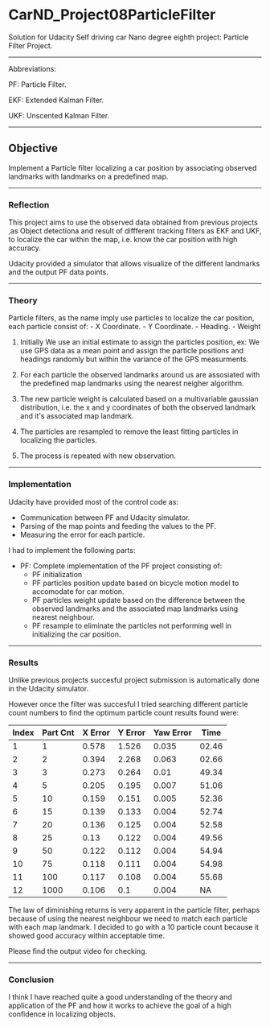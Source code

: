 # CarND_Project08ParticleFilter

Solution for Udacity Self driving car Nano degree eighth project: Particle Filter Project.

---

Abbreviations:

PF:  Particle Filter.

EKF: Extended Kalman Filter.

UKF: Unscented Kalman Filter.

[//]: # (Image Referensers)

---

## Objective

Implement a Particle filter localizing a car position by associating observed landmarks with landmarks on a predefined map.

---

### Reflection

This project aims to use the observed data obtained from previous projects ,as Object detectiona and result of diffferent tracking filters as EKF and UKF, to localize the car within the map, i.e. know the car position with high accuracy.

Udacity provided a simulator that allows visualize of the different landmarks and the output PF data points.

---

### Theory

Particle filters, as the name imply use particles to localize the car position, each particle consist of:
    - X Coordinate.
    - Y Coordinate.
    - Heading.
    - Weight

1) Initially We use an initial estimate to assign the particles position, ex:
We use GPS data as a mean point and assign the particle positions and headings randomly but within the variance of the GPS measurments.

2) For each particle the observed landmarks around us are assosiated with the predefined map landmarks using the nearest neigher algorithm.

3) The new particle weight is calculated based on a multivariable gaussian distribution, i.e. the x and y coordinates of both the observed landmark and it's associated map landmark.

4) The particles are resampled to remove the least fitting particles in localizing the particles.

5) The process is repeated with new observation.

---

### Implementation

Udacity have provided most of the control code as:
  * Communication between PF and Udacity simulator.
  * Parsing of the map points and feeding the values to the PF.
  * Measuring the error for each particle.
  
I had to implement the following parts:
  * PF: Complete implementation of the PF project consisting of:
    - PF initialization
    - PF particles position update based on bicycle motion model to accomodate for car motion.
    - PF particles weight update based on the difference between the observed landmarks and the associated map landmarks using nearest neighbour.
    - PF resample to eliminate the particles not performing well in initializing the car position.

---

### Results

Unlike previous projects succesful project submission is automatically done in the Udacity simulator.

However once the filter was succesful I tried searching different particle count numbers to find the optimum particle count results found were:

| Index | Part Cnt | X Error | Y Error | Yaw Error | Time  |
|-------|----------|---------|---------|-----------|-------|
|   1   |     1    |  0.578  |  1.526  |  0.035    | 02.46 |
|   2   |     2    |  0.394  |  2.268  |  0.063    | 02.66 |
|   3   |     3    |  0.273  |  0.264  |  0.01     | 49.34 |
|   4   |     5    |  0.205  |  0.195  |  0.007    | 51.06 |
|   5   |    10    |  0.159  |  0.151  |  0.005    | 52.36 |
|   6   |    15    |  0.139  |  0.133  |  0.004    | 52.74 |
|   7   |    20    |  0.136  |  0.125  |  0.004    | 52.58 |
|   8   |    25    |  0.13   |  0.122  |  0.004    | 49.56 |
|   9   |    50    |  0.122  |  0.112  |  0.004    | 54.94 |
|  10   |    75    |  0.118  |  0.111  |  0.004    | 54.98 |
|  11   |   100    |  0.117  |  0.108  |  0.004    | 55.68 |
|  12   |  1000    |  0.106  |  0.1    |  0.004    | NA    |

The law of diminishing returns is very apparent in the particle filter, perhaps because of using the nearest neighbour we need to match each particle with each map landmark. I decided to go with a 10 particle count because it showed good accuracy within acceptable time.

Please find the output video for checking.

---

### Conclusion

I think I have reached quite a good understanding of the theory and application of the PF and how it works to achieve the goal of a high confidence in localizing objects.
